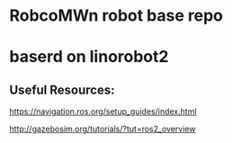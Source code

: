 # RobcoMWn robot base repo

# baserd on linorobot2

## Useful Resources:

https://navigation.ros.org/setup_guides/index.html

http://gazebosim.org/tutorials/?tut=ros2_overview



